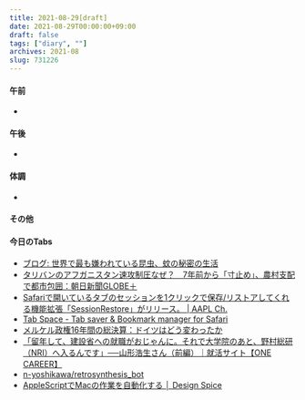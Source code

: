```yaml
---
title: 2021-08-29[draft]
date: 2021-08-29T00:00:00+09:00
draft: false
tags: ["diary", ""]
archives: 2021-08
slug: 731226
---
```

#### 午前
- 
#### 午後
- 
#### 体調
- 
#### その他
#### 今日のTabs
- [ブログ: 世界で最も嫌われている昆虫、蚊の秘密の生活](https://okuranagaimo.blogspot.com/2021/08/blog-post_29.html?m=1)
- [タリバンのアフガニスタン速攻制圧なぜ？　7年前から「寸止め」、農村支配で都市包囲：朝日新聞GLOBE＋](https://globe.asahi.com/article/14426582)
- [Safariで開いているタブのセッションを1クリックで保存/リストアしてくれる機能拡張「SessionRestore」がリリース。 | AAPL Ch.](https://applech2.com/archives/20190521-sessionrestore-save-and-restore-tab-sessions-for-safari.html)
- [Tab Space - Tab saver & Bookmark manager for Safari](https://mytab.space/)
- [メルケル政権16年間の総決算：ドイツはどう変わったか](https://doitsudayori.blogspot.com/2021/08/16.html?m=1)
- [「留年して、建設省への就職がおじゃんに。それで大学院のあと、野村総研（NRI）へ入るんです」──山形浩生さん（前編）｜就活サイト【ONE CAREER】](https://www.onecareer.jp/articles/2683)
- [n-yoshikawa/retrosynthesis_bot](https://github.com/n-yoshikawa/retrosynthesis_bot)
- [AppleScriptでMacの作業を自動化する │ Design Spice](https://design-spice.com/2021/04/21/applescript/)
